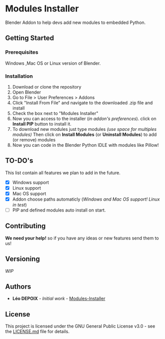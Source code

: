 # Modules Installer

Blender Addon to help devs add new modules to embedded Python.

## Getting Started



### Prerequisites

Windows ,Mac OS or Linux version of Blender.

### Installation

1.  Download or clone the repository
2.  Open Blender
3.  Go to File > User Preferences > Addons
4.  Click "Install From File" and navigate to the downloaded .zip file and install
5.  Check the box next to "Modules Installer"
6.  Now you can access to the installer (*in addon's preferences*). click on **Install PIP** button to install it.
7. To download new modules just type modules *(use space for multiples modules)*
Then click on **Install Modules** (or **Uninstall Modules**) to add (or remove) modules
9. Now you can code in the Blender Python IDLE with modules like Pillow!

## TO-DO's
This list contain all features we plan to add in the future.

 - [X] Windows support
 - [X] Linux support
 - [X] Mac OS support
 - [X] Addon choose paths automaticly (*Windows and Mac OS support! Linux in test*)
 - [ ] PIP and defined modules auto install on start.
 
## Contributing

**We need your help!** so if you have any ideas or new features send them to us!

## Versioning

*WIP*

## Authors

* **Léo DEPOIX** - *Initial work* - [Modules-Installer](https://github.com/PiloeGAO/Module-Installer)


## License

This project is licensed under the GNU General Public License v3.0 - see the [LICENSE.md](LICENSE.md) file for details.
